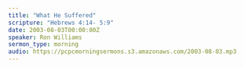 ```yaml
---
title: "What He Suffered"
scripture: "Hebrews 4:14- 5:9"
date: 2003-08-03T00:00:00Z
speaker: Ron Williams
sermon_type: morning
audio: https://pcpcmorningsermons.s3.amazonaws.com/2003-08-03.mp3 
---
```




